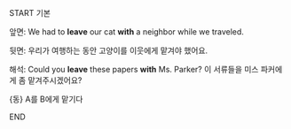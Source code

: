 START
기본

앞면:
We had to **leave** our cat **with** a neighbor while we traveled. 

뒷면:
우리가 여행하는 동안 고양이를 이웃에게 맡겨야 했어요.

해석:
Could you **leave** these papers **with** Ms. Parker? 
이 서류들을 미스 파커에게 좀 맡겨주시겠어요?

{동} A를 B에게 맡기다
<!--ID: 1743584095832-->
END
